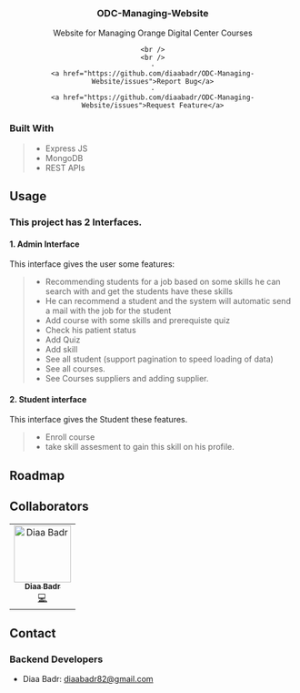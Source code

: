<div id="top"></div>
<!-- [![Contributors][contributors-shield]][contributors-url]

[![Issues][issues-shield]][issues-url]

[![LinkedIn][linkedin-shield]][linkedin-url] -->

<!-- PROJECT LOGO -->
<br />
<div align="center">
  <a href="https://github.com/github_username/repo_name">
  </a>

<h3 align="center" >ODC-Managing-Website</h3>
  <p align="center">
  Website for Managing Orange Digital Center Courses
    <br />

    <br />
    <br />
    ·
    <a href="https://github.com/diaabadr/ODC-Managing-Website/issues">Report Bug</a>
    ·
    <a href="https://github.com/diaabadr/ODC-Managing-Website/issues">Request Feature</a>
  </p>
</div>


  </ol>
</details>

### Built With

> - Express JS
> - MongoDB
> - REST APIs





<!-- USAGE EXAMPLES -->

## Usage

### This project has 2 Interfaces.
#### 1. Admin Interface  
This interface gives the user some features:  
>- Recommending students for a job based on some skills he can search with and get the students have these skills
>- He can recommend a student and the system will automatic send a mail with the job for the student
>- Add course with some skills and prerequiste quiz
>- Check his patient status
>- Add Quiz
>- Add skill
>- See all student (support pagination to speed loading of data)
>- See all courses.
>- See Courses suppliers and adding supplier.
#### 2. Student interface
This interface gives the Student these features.
>- Enroll course
>- take skill assesment to gain this skill on his profile.


## Roadmap



<!-- CONTRIBUTING -->

##  Collaborators 
<!-- ALL-CONTRIBUTORS-LIST:START - Do not remove or modify this section -->
<!-- prettier-ignore-start -->
<!-- markdownlint-disable -->
<table>
  <tr>
    <td align="center"><a href="https://www.linkedin.com/in/diaa-badr-b164661b9/"><img src="./public/images/dada.jpg" width="100px;" alt="Diaa Badr"/><br /><sub><b>Diaa Badr</b></sub></a><br /><a href="https://github.com/diaabadr/ODC-Managing-Website/commits?author=diaabadr" title="Code">💻</a></td>
  </td>
   


      

      
  </tr>
</table>



## Contact
### Backend Developers
- Diaa Badr: diaabadr82@gmail.com
